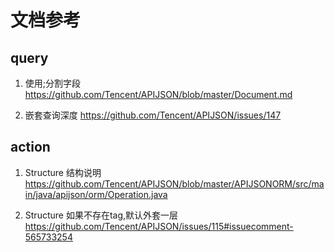 # 文档参考

## query

1. 使用;分割字段
https://github.com/Tencent/APIJSON/blob/master/Document.md

2. 嵌套查询深度
https://github.com/Tencent/APIJSON/issues/147

## action
1. Structure 结构说明
https://github.com/Tencent/APIJSON/blob/master/APIJSONORM/src/main/java/apijson/orm/Operation.java

2. Structure 如果不存在tag,默认外套一层
https://github.com/Tencent/APIJSON/issues/115#issuecomment-565733254